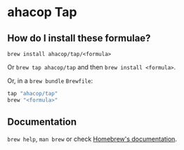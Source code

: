# ahacop Tap

## How do I install these formulae?

`brew install ahacop/tap/<formula>`

Or `brew tap ahacop/tap` and then `brew install <formula>`.

Or, in a `brew bundle` `Brewfile`:

```ruby
tap "ahacop/tap"
brew "<formula>"
```

## Documentation

`brew help`, `man brew` or check [Homebrew's documentation](https://docs.brew.sh).
